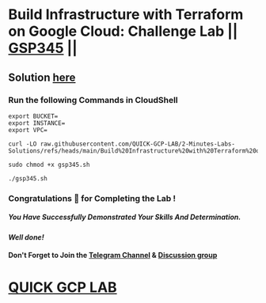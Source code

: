 # Build Infrastructure with Terraform on Google Cloud: Challenge Lab || [GSP345](https://www.cloudskillsboost.google/focuses/42740?parent=catalog) ||

## Solution [here](https://youtu.be/6fidKO9GO7w)

### Run the following Commands in CloudShell
```
export BUCKET=
export INSTANCE=
export VPC=
```
```
curl -LO raw.githubusercontent.com/QUICK-GCP-LAB/2-Minutes-Labs-Solutions/refs/heads/main/Build%20Infrastructure%20with%20Terraform%20on%20Google%20Cloud%20Challenge%20Lab/gsp345.sh

sudo chmod +x gsp345.sh

./gsp345.sh
```

### Congratulations 🎉 for Completing the Lab !

##### *You Have Successfully Demonstrated Your Skills And Determination.*

#### *Well done!*

#### Don't Forget to Join the [Telegram Channel](https://t.me/quickgcplab) & [Discussion group](https://t.me/quickgcplabchats)

# [QUICK GCP LAB](https://www.youtube.com/@quickgcplab)
